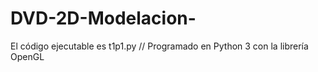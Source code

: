 # DVD-2D-Modelacion-
El código ejecutable es t1p1.py //
Programado en Python 3 con la librería OpenGL
